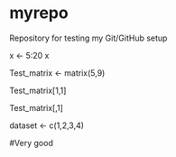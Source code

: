 # myrepo
Repository for testing my Git/GitHub setup


x <- 5:20
x

Test_matrix <- matrix(5,9)

Test_matrix[1,1]

Test_matrix[,1]

dataset <- c(1,2,3,4)

#Very good

